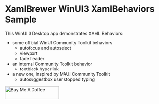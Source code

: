 # XamlBrewer WinUI3 XamlBehaviors Sample

This WinUI 3 Desktop app demonstrates XAML Behaviors:
* some official WinUI Community Toolkit behaviors
  * autofocus and autoselect
  * viewport
  * fade header
* an internal Community Toolkit behavior
  * textblock hyperlink
* a new one, inspired by MAUI Community Toolkit
  * autosuggestbox user stopped typing

<a href="https://www.buymeacoffee.com/xamlbrewer" target="_blank"><img src="https://cdn.buymeacoffee.com/buttons/default-orange.png" alt="Buy Me A Coffee" height="41" width="174"></a>
